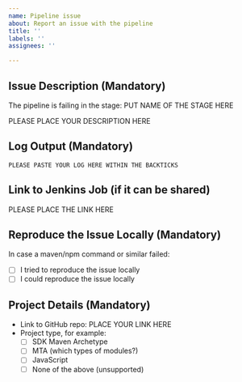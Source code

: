 ```yaml
---
name: Pipeline issue
about: Report an issue with the pipeline
title: ''
labels: ''
assignees: ''

---
```


<!--
Thank you for reporting an issue with the Cloud SDK Pipeline. Please take the time to fill out the information in this template which is necessary to find out what went wrong. Be sure to remove **any confidential** information before publishing the issue on the internet.
-->

## Issue Description (Mandatory)
<!--
Please describe what you know about the issue, and what you tried to solve it, and what your expectation is how the pipeline should behave.
-->

The pipeline is failing in the stage: PUT NAME OF THE STAGE HERE

PLEASE PLACE YOUR DESCRIPTION HERE

## Log Output (Mandatory)

<!--
Please provide the relevant Jenkins log output below. Be sure to check above and below the actual error for helpful information.
Be sure to redact confidential information before posting.
-->

```
PLEASE PASTE YOUR LOG HERE WITHIN THE BACKTICKS
```

## Link to Jenkins Job (if it can be shared)

<!--
It really helps to look into the Jenkins job, so if anonymous access is possible, please provide the link.
-->

PLEASE PLACE THE LINK HERE

## Reproduce the Issue Locally (Mandatory)

In case a maven/npm command or similar failed:
* [ ] I tried to reproduce the issue locally
* [ ] I could reproduce the issue locally

<!--
Please provide the steps to reproduce the issue locally, for example like this:

* Step 1: Type `mvn clean install` in the project's root directory
* Step 2: Something else
* Step 3: ...
-->

## Project Details (Mandatory)

<!--
Please provide as much information about your project as possible.
If you cannot share your project for confidentiality reasons, please consider providing a minimal working example https://en.wikipedia.org/w/index.php?title=Minimal_working_example&oldid=893866607
-->

* Link to GitHub repo: PLACE YOUR LINK HERE
* Project type, for example:
    * [ ] SDK Maven Archetype
    * [ ] MTA (which types of modules?)
    * [ ] JavaScript
    * [ ] None of the above (unsupported)
